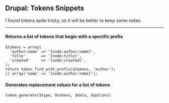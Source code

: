 ## Drupal: Tokens Snippets
I found tokens quite tricky, so it will be better to keep some notes.
- - -
#### Returns a list of tokens that begin with a specific prefix
    $tokens = array(
      'author:name' => '[node:author:name]',
      'title'       => '[node:title]',
      'created'     => '[node:created]',
    );
    return token_find_with_prefix($tokens, 'author');
    // array('name' => '[node:author:name]');

#### Generates replacement values for a list of tokens
`token_generate($type, $tokens, $data, $options)`
